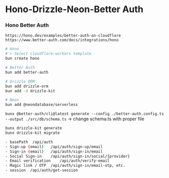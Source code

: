 # Hono-Drizzle-Neon-Better Auth

### Hono Better Auth
`https://hono.dev/examples/better-auth-on-cloudflare`
`https://www.better-auth.com/docs/integrations/hono`

```bash
# Hono
# > Select cloudflare-workers template
bun create hono

# Better Auth
bun add better-auth

# Drizzle ORM
bun add drizzle-orm
bun add -d drizzle-kit

# Neon
bun add @neondatabase/serverless

```

`bunx @better-auth/cli@latest generate --config ./better-auth.config.ts --output ./src/db/schema.ts`  -> change schema.ts with proper file

```bash
bunx drizzle-kit generate
bunx drizzle-kit migrate
```

```bash
- basePath	/api/auth
- Sign-up (email)	/api/auth/sign-up/email
- Sign-in (email)	/api/auth/sign-in/email
- Social Sign-in	/api/auth/sign-in/social/{provider}
- Email verification	/api/auth/verify-email
- Magic link / OTP	/api/auth/sign-in/email-otp, etc.
- session  /api/auth/get-session
```
